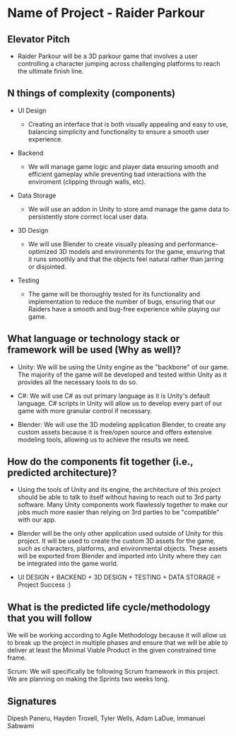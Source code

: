 # Name of Project - Raider Parkour


## Elevator Pitch
- Raider Parkour will be a 3D parkour game that involves a user controlling a character jumping across challenging platforms to reach the ultimate finish line. 

## N things of complexity (components)

- UI Design
  - Creating an interface that is both visually appealing and easy to use, balancing simplicity and functionality to ensure a smooth user experience. 

- Backend
  - We will manage game logic and player data ensuring smooth and efficient gameplay while preventing bad interactions with the enviroment (clipping through walls, etc).

- Data Storage
  - We will use an addon in Unity to store amd manage the game data to persistently store correct local user data.

- 3D Design
  - We will use Blender to create visually pleasing and performance-optimized 3D models and environments for the game, ensuring that it runs smoothly and that the objects feel natural rather than jarring or disjointed.

- Testing
  - The game will be thoroughly tested for its functionality and implementation to reduce the number of bugs, ensuring that our Raiders have a smooth and bug-free experience while playing our game.
  
## What language or technology stack or framework will be used (Why as well)?
- Unity: We will be using the Unity engine as the "backbone" of our game. The majority of the game will be developed and tested within Unity as it provides all the necessary tools to do so.
  
- C#: We will use C# as out primary language as it is Unity's default language. C# scripts in Unity will allow us to develop every part of our game with more granular control if necessary.
  
- Blender: We will use the 3D modeling application Blender, to create any custom assets because it is free/open source and offers extensive modeling tools, allowing us to achieve the results we need.

## How do the components fit together (i.e., predicted architecture)?
- Using the tools of Unity and its engine, the architecture of this project should be able to talk to itself without having to reach out to 3rd party software. Many Unity components work flawlessly together to make our jobs much more easier than relying on 3rd parties to be "compatible" with our app.

- Blender will be the only other application used outside of Unity for this project. It will be used to create the custom 3D assets for the game, such as characters, platforms, and environmental objects. These assets will be exported from Blender and imported into Unity where they can be integrated into the game world.

- UI DESIGN + BACKEND + 3D DESIGN + TESTING + DATA STORAGE  =  Project Success :) 

## What is the predicted life cycle/methodology that you will follow

  We will be working according to Agile Methodology because it will allow us to break up the project in multiple phases and ensure that we will be able to deliver at least the Minimal Viable Product in the given constrained time frame.

  Scrum:
  We will specifically be following Scrum framework in this project. We are planning on making the Sprints two weeks long.

## Signatures

  Dipesh Paneru, Hayden Troxell, Tyler Wells, Adam LaDue, Immanuel Sabwami

